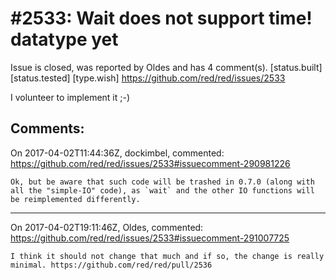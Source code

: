 
#2533: Wait does not support time! datatype yet
================================================================================
Issue is closed, was reported by Oldes and has 4 comment(s).
[status.built] [status.tested] [type.wish]
<https://github.com/red/red/issues/2533>

I volunteer to implement it ;-)


Comments:
--------------------------------------------------------------------------------

On 2017-04-02T11:44:36Z, dockimbel, commented:
<https://github.com/red/red/issues/2533#issuecomment-290981226>

    Ok, but be aware that such code will be trashed in 0.7.0 (along with all the "simple-IO" code), as `wait` and the other IO functions will be reimplemented differently.

--------------------------------------------------------------------------------

On 2017-04-02T19:11:46Z, Oldes, commented:
<https://github.com/red/red/issues/2533#issuecomment-291007725>

    I think it should not change that much and if so, the change is really minimal. https://github.com/red/red/pull/2536 

